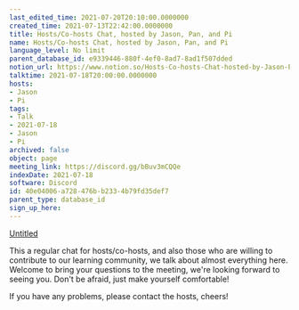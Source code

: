 ```yaml
---
last_edited_time: 2021-07-20T20:10:00.0000000
created_time: 2021-07-13T22:42:00.0000000
title: Hosts/Co-hosts Chat, hosted by Jason, Pan, and Pi
name: Hosts/Co-hosts Chat, hosted by Jason, Pan, and Pi
language_level: No limit
parent_database_id: e9339446-880f-4ef0-8ad7-8ad1f507dded
notion_url: https://www.notion.so/Hosts-Co-hosts-Chat-hosted-by-Jason-Pan-and-Pi-40e04006a728476bb2334b79fd35def7
talktime: 2021-07-18T20:00:00.0000000
hosts:
- Jason
- Pi
tags:
- Talk
- 2021-07-18
- Jason
- Pi
archived: false
object: page
meeting_link: https://discord.gg/bBuv3mCQQe
indexDate: 2021-07-18
software: Discord
id: 40e04006-a728-476b-b233-4b79fd35def7
parent_type: database_id
sign_up_here: 
---
```




[Untitled](https://www.notion.so/d637a27eb33f44cbb92a56c3359cc567)   



This a regular chat for hosts/co-hosts, and also those who are willing to contribute to our learning community, we talk about almost everything here. Welcome to bring your questions to the meeting, we're looking forward to seeing you. Don't be afraid, just make yourself comfortable!

If you have any problems, please contact the hosts, cheers!



